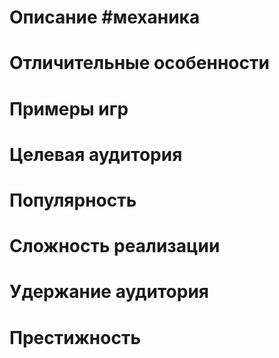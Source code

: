 # Описание #механика
# Отличительные особенности
# Примеры игр
# Целевая аудитория
# Популярность
# Сложность реализации
# Удержание аудитория
# Престижность
